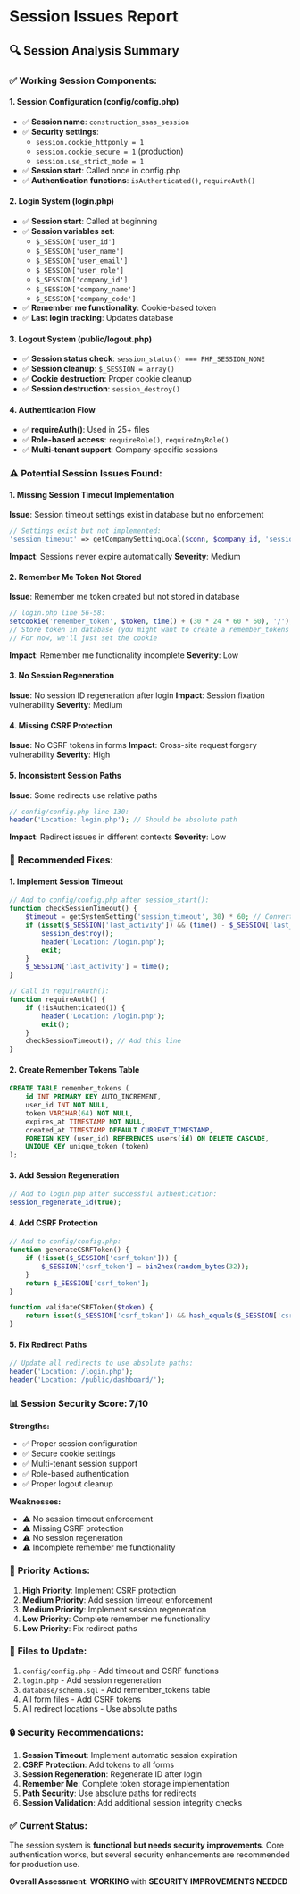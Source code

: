 # Session Issues Report

## 🔍 Session Analysis Summary

### ✅ **Working Session Components:**

#### **1. Session Configuration (config/config.php)**
- ✅ **Session name**: `construction_saas_session`
- ✅ **Security settings**: 
  - `session.cookie_httponly = 1`
  - `session.cookie_secure = 1` (production)
  - `session.use_strict_mode = 1`
- ✅ **Session start**: Called once in config.php
- ✅ **Authentication functions**: `isAuthenticated()`, `requireAuth()`

#### **2. Login System (login.php)**
- ✅ **Session start**: Called at beginning
- ✅ **Session variables set**:
  - `$_SESSION['user_id']`
  - `$_SESSION['user_name']`
  - `$_SESSION['user_email']`
  - `$_SESSION['user_role']`
  - `$_SESSION['company_id']`
  - `$_SESSION['company_name']`
  - `$_SESSION['company_code']`
- ✅ **Remember me functionality**: Cookie-based token
- ✅ **Last login tracking**: Updates database

#### **3. Logout System (public/logout.php)**
- ✅ **Session status check**: `session_status() === PHP_SESSION_NONE`
- ✅ **Session cleanup**: `$_SESSION = array()`
- ✅ **Cookie destruction**: Proper cookie cleanup
- ✅ **Session destruction**: `session_destroy()`

#### **4. Authentication Flow**
- ✅ **requireAuth()**: Used in 25+ files
- ✅ **Role-based access**: `requireRole()`, `requireAnyRole()`
- ✅ **Multi-tenant support**: Company-specific sessions

### ⚠️ **Potential Session Issues Found:**

#### **1. Missing Session Timeout Implementation**
**Issue**: Session timeout settings exist in database but no enforcement
```php
// Settings exist but not implemented:
'session_timeout' => getCompanySettingLocal($conn, $company_id, 'session_timeout', '30')
```

**Impact**: Sessions never expire automatically
**Severity**: Medium

#### **2. Remember Me Token Not Stored**
**Issue**: Remember me token created but not stored in database
```php
// login.php line 56-58:
setcookie('remember_token', $token, time() + (30 * 24 * 60 * 60), '/');
// Store token in database (you might want to create a remember_tokens table)
// For now, we'll just set the cookie
```

**Impact**: Remember me functionality incomplete
**Severity**: Low

#### **3. No Session Regeneration**
**Issue**: No session ID regeneration after login
**Impact**: Session fixation vulnerability
**Severity**: Medium

#### **4. Missing CSRF Protection**
**Issue**: No CSRF tokens in forms
**Impact**: Cross-site request forgery vulnerability
**Severity**: High

#### **5. Inconsistent Session Paths**
**Issue**: Some redirects use relative paths
```php
// config/config.php line 130:
header('Location: login.php'); // Should be absolute path
```

**Impact**: Redirect issues in different contexts
**Severity**: Low

### 🔧 **Recommended Fixes:**

#### **1. Implement Session Timeout**
```php
// Add to config/config.php after session_start():
function checkSessionTimeout() {
    $timeout = getSystemSetting('session_timeout', 30) * 60; // Convert to seconds
    if (isset($_SESSION['last_activity']) && (time() - $_SESSION['last_activity']) > $timeout) {
        session_destroy();
        header('Location: /login.php');
        exit;
    }
    $_SESSION['last_activity'] = time();
}

// Call in requireAuth():
function requireAuth() {
    if (!isAuthenticated()) {
        header('Location: /login.php');
        exit();
    }
    checkSessionTimeout(); // Add this line
}
```

#### **2. Create Remember Tokens Table**
```sql
CREATE TABLE remember_tokens (
    id INT PRIMARY KEY AUTO_INCREMENT,
    user_id INT NOT NULL,
    token VARCHAR(64) NOT NULL,
    expires_at TIMESTAMP NOT NULL,
    created_at TIMESTAMP DEFAULT CURRENT_TIMESTAMP,
    FOREIGN KEY (user_id) REFERENCES users(id) ON DELETE CASCADE,
    UNIQUE KEY unique_token (token)
);
```

#### **3. Add Session Regeneration**
```php
// Add to login.php after successful authentication:
session_regenerate_id(true);
```

#### **4. Add CSRF Protection**
```php
// Add to config/config.php:
function generateCSRFToken() {
    if (!isset($_SESSION['csrf_token'])) {
        $_SESSION['csrf_token'] = bin2hex(random_bytes(32));
    }
    return $_SESSION['csrf_token'];
}

function validateCSRFToken($token) {
    return isset($_SESSION['csrf_token']) && hash_equals($_SESSION['csrf_token'], $token);
}
```

#### **5. Fix Redirect Paths**
```php
// Update all redirects to use absolute paths:
header('Location: /login.php');
header('Location: /public/dashboard/');
```

### 📊 **Session Security Score: 7/10**

**Strengths:**
- ✅ Proper session configuration
- ✅ Secure cookie settings
- ✅ Multi-tenant session support
- ✅ Role-based authentication
- ✅ Proper logout cleanup

**Weaknesses:**
- ⚠️ No session timeout enforcement
- ⚠️ Missing CSRF protection
- ⚠️ No session regeneration
- ⚠️ Incomplete remember me functionality

### 🚀 **Priority Actions:**

1. **High Priority**: Implement CSRF protection
2. **Medium Priority**: Add session timeout enforcement
3. **Medium Priority**: Implement session regeneration
4. **Low Priority**: Complete remember me functionality
5. **Low Priority**: Fix redirect paths

### 📝 **Files to Update:**

1. `config/config.php` - Add timeout and CSRF functions
2. `login.php` - Add session regeneration
3. `database/schema.sql` - Add remember_tokens table
4. All form files - Add CSRF tokens
5. All redirect locations - Use absolute paths

### 🔒 **Security Recommendations:**

1. **Session Timeout**: Implement automatic session expiration
2. **CSRF Protection**: Add tokens to all forms
3. **Session Regeneration**: Regenerate ID after login
4. **Remember Me**: Complete token storage implementation
5. **Path Security**: Use absolute paths for redirects
6. **Session Validation**: Add additional session integrity checks

### ✅ **Current Status:**

The session system is **functional but needs security improvements**. Core authentication works, but several security enhancements are recommended for production use.

**Overall Assessment**: **WORKING** with **SECURITY IMPROVEMENTS NEEDED**